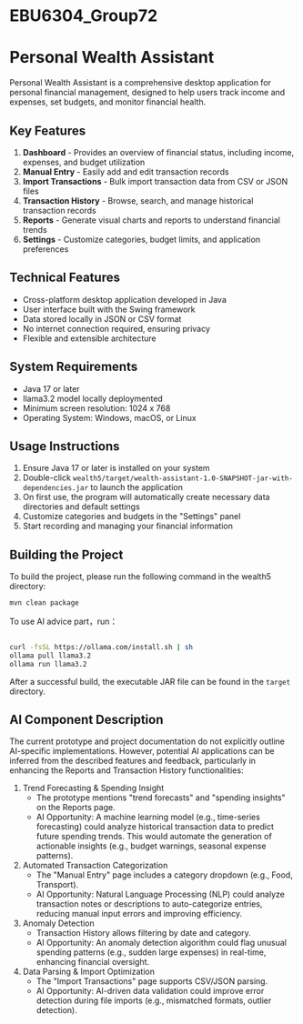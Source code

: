 # EBU6304_Group72
# Personal Wealth Assistant  

Personal Wealth Assistant is a comprehensive desktop application for personal financial management, designed to help users track income and expenses, set budgets, and monitor financial health.  

## Key Features  

1. **Dashboard** - Provides an overview of financial status, including income, expenses, and budget utilization  
2. **Manual Entry** - Easily add and edit transaction records  
3. **Import Transactions** - Bulk import transaction data from CSV or JSON files  
4. **Transaction History** - Browse, search, and manage historical transaction records  
5. **Reports** - Generate visual charts and reports to understand financial trends  
6. **Settings** - Customize categories, budget limits, and application preferences  

## Technical Features  

- Cross-platform desktop application developed in Java  
- User interface built with the Swing framework  
- Data stored locally in JSON or CSV format  
- No internet connection required, ensuring privacy  
- Flexible and extensible architecture  

## System Requirements  

- Java 17 or later  
- llama3.2 model locally deploymented
- Minimum screen resolution: 1024 x 768  
- Operating System: Windows, macOS, or Linux  

## Usage Instructions  

1. Ensure Java 17 or later is installed on your system  
2. Double-click `wealth5/target/wealth-assistant-1.0-SNAPSHOT-jar-with-dependencies.jar` to launch the application  
3. On first use, the program will automatically create necessary data directories and default settings  
4. Customize categories and budgets in the "Settings" panel  
5. Start recording and managing your financial information  

## Building the Project  

To build the project, please run the following command in the wealth5 directory:  

```bash  
mvn clean package  
```  
To use AI advice part，run：
```bash  
 
curl -fsSL https://ollama.com/install.sh | sh
ollama pull llama3.2
ollama run llama3.2

```   
 
After a successful build, the executable JAR file can be found in the `target` directory.

## AI Component Description

The current prototype and project documentation do not explicitly outline AI-specific implementations. However, potential AI applications can be inferred from the described features and feedback, particularly in enhancing the Reports and Transaction History functionalities:  
1. Trend Forecasting & Spending Insight
   - The prototype mentions "trend forecasts" and "spending insights" on the Reports page.  
   - AI Opportunity: A machine learning model (e.g., time-series forecasting) could analyze historical transaction data to predict future spending trends. This would automate the generation of actionable insights (e.g., budget warnings, seasonal expense patterns).  
2. Automated Transaction Categorization
   - The "Manual Entry" page includes a category dropdown (e.g., Food, Transport).  
   - AI Opportunity: Natural Language Processing (NLP) could analyze transaction notes or descriptions to auto-categorize entries, reducing manual input errors and improving efficiency.  
3. Anomaly Detection
   - Transaction History allows filtering by date and category.  
   - AI Opportunity: An anomaly detection algorithm could flag unusual spending patterns (e.g., sudden large expenses) in real-time, enhancing financial oversight.  
4. Data Parsing & Import Optimization
   - The "Import Transactions" page supports CSV/JSON parsing.  
   - AI Opportunity: AI-driven data validation could improve error detection during file imports (e.g., mismatched formats, outlier detection).
   


